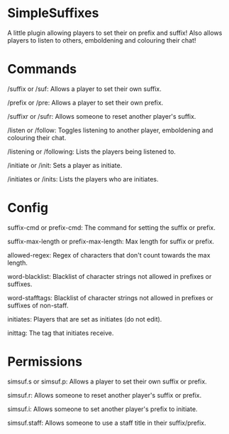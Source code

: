 SimpleSuffixes
==============

A little plugin allowing players to set their on prefix and suffix! Also allows players to listen to others, emboldening and colouring their chat!


Commands
========
  /suffix or /suf: Allows a player to set their own suffix.

  /prefix or /pre: Allows a player to set their own prefix.

  /suffixr or /sufr: Allows someone to reset another player's suffix.

  /listen or /follow: Toggles listening to another player, emboldening and colouring their chat.

  /listening or /following: Lists the players being listened to.

  /initiate or /init: Sets a player as initiate.

  /initiates or /inits: Lists the players who are initiates.


Config
======
  suffix-cmd or prefix-cmd: The command for setting the suffix or prefix.

  suffix-max-length or prefix-max-length: Max length for suffix or prefix.

  allowed-regex: Regex of characters that don't count towards the max length.

  word-blacklist: Blacklist of character strings not allowed in prefixes or suffixes.

  word-stafftags: Blacklist of character strings not allowed in prefixes or suffixes of non-staff.

  initiates: Players that are set as initiates (do not edit).

  inittag: The tag that initiates receive.


Permissions
===========
  simsuf.s or simsuf.p: Allows a player to set their own suffix or prefix.

  simsuf.r: Allows someone to reset another player's suffix or prefix.

  simsuf.i: Allows someone to set another player's prefix to initiate.

  simsuf.staff: Allows someone to use a staff title in their suffix/prefix.
